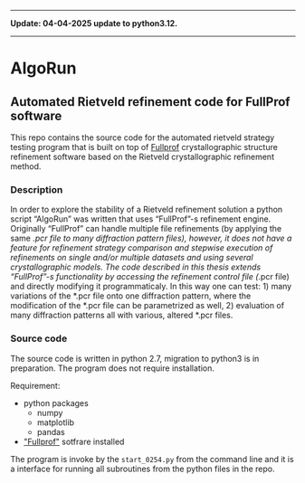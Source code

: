 
---

__Update: 04-04-2025 update to python3.12.__

---

# AlgoRun
## Automated Rietveld refinement code for FullProf software

This repo contains the source code for the automated rietveld strategy testing program that is built on top of [Fullprof](https://www.ill.eu/sites/fullprof/php/downloads.html) crystallographic structure refinement software based on the Rietveld crystallographic refinement method.


### Description

In order to explore the stability of a Rietveld refinement solution a python script “AlgoRun” was written that uses “FullProf”-s refinement engine. Originally “FullProf” can handle multiple file refinements (by applying the same *.pcr file to
many diffraction pattern files), however, it does not have a feature for refinement strategy comparison and stepwise execution of refinements on single and/or multiple datasets and using several crystallographic models. The code described in this thesis
extends “FullProf”-s functionality by accessing the refinement control file (*.pcr file) and directly modifying it programmaticaly. In this way one can test: 1) many variations of the *.pcr file onto one diffraction pattern, where the modification of the *.pcr file can be parametrized as well, 2) evaluation of many diffraction patterns all
with various, altered *.pcr files.

### Source code

The source code is written in python 2.7, migration to python3 is in preparation. 
The program does not require installation. 

Requirement:
- python packages
  - numpy 
  - matplotlib
  - pandas
- ["Fullprof"](https://www.ill.eu/sites/fullprof/php/downloads.html) sotfrare installed

The program is invoke by the `start_0254.py` from the command line and it is a interface for running all subroutines from the python files in the repo.


